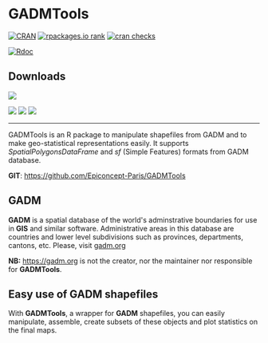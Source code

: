 # GADMTools 

[![CRAN](https://www.r-pkg.org/badges/version/GADMTools)](https://CRAN.R-project.org/package=GADMTools) [![rpackages.io rank](https://www.rpackages.io/badge/GADMTools.svg)](https://www.rpackages.io/package/GADMTools) [![cran checks](https://cranchecks.info/badges/worst/GADMTools)](https://CRAN.R-project.org/web/checks/check_results_GADMTools.html)

[![Rdoc](http://www.rdocumentation.org/badges/version/GADMTools)](http://www.rdocumentation.org/packages/GADMTools)

## Downloads
[![](https://cranlogs.r-pkg.org/badges/grand-total/GADMTools?color=brightgreen)](https://cran.r-project.org/package=GADMTools)

[![](https://cranlogs.r-pkg.org/badges/GADMTools)](https://cran.r-project.org/package=GADMTools)
[![](https://cranlogs.r-pkg.org/badges/last-week/GADMTools)](https://cran.r-project.org/package=GADMTools)
[![](https://cranlogs.r-pkg.org/badges/last-day/GADMTools)](https://cran.r-project.org/package=GADMTools)

-----------------------------------------------------

GADMTools is an R package to manipulate shapefiles from GADM and to make geo-statistical representations easily. It supports *SpatialPolygonsDataFrame* and *sf* (Simple Features) formats from GADM database.

**GIT**: https://github.com/Epiconcept-Paris/GADMTools

## GADM

**GADM** is a spatial database of the world's adminstrative boundaries for use in **GIS** and similar software. Administrative areas in this database are countries and lower level subdivisions such as provinces, departments, cantons, etc.
Please, visit [gadm.org](https://gadm.org/) 

**NB:** https://gadm.org is not the creator, nor the maintainer nor responsible for **GADMTools**.

## Easy use of GADM shapefiles

With **GADMTools**, a wrapper for **GADM** shapefiles, you can easily manipulate, assemble, create subsets of these objects and plot statistics on the final maps.
